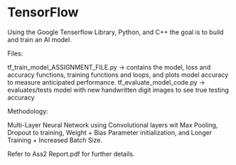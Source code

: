 # TensorFlow

Using the Google Tenserflow Library, Python, and C++ the goal is to build and train an AI model.

Files:

tf_train_model_ASSIGNMENT_FILE.py -> contains the model, loss and accuracy functions, training functions and loops, and plots model
                                     accuracy to measure anticipated performance.
tf_evaluate_model_code.py         -> evaluates/tests model with new handwritten digit images to see true testing accuracy

Methodology:

Multi-Layer Neural Network using Convolutional layers wit Max Pooling, Dropout to training, Weight + Bias Parameter initialization, 
and Longer Training + Increased Batch Size. 

Refer to Ass2 Report.pdf for further details.
